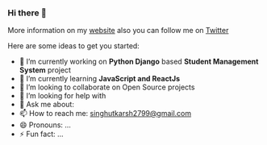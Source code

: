 ### Hi there 👋

More information on my [website](https://utkarsh299-tech.github.io/myportfolio/) also you can follow me on [Twitter](https://twitter.com/Utkarsh32664143)

Here are some ideas to get you started:

- 🔭 I’m currently working on **Python Django** based **Student Management System** project
- 🌱 I’m currently learning **JavaScript and ReactJs**
- 👯 I’m looking to collaborate on Open Source projects
- 🤔 I’m looking for help with 
- 💬 Ask me about: 
- 📫 How to reach me: singhutkarsh2799@gmail.com
- 😄 Pronouns: ...
- ⚡ Fun fact: ...
